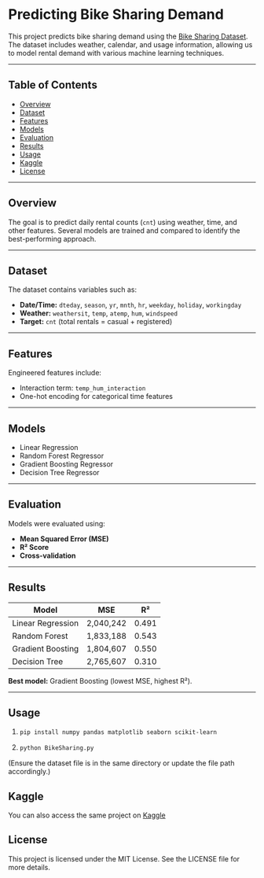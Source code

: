 # Predicting Bike Sharing Demand

This project predicts bike sharing demand using the [Bike Sharing Dataset](https://www.kaggle.com/datasets/marklvl/bike-sharing-dataset/data). The dataset includes weather, calendar, and usage information, allowing us to model rental demand with various machine learning techniques.

---

## Table of Contents
- [Overview](#overview)
- [Dataset](#dataset)
- [Features](#features)
- [Models](#models)
- [Evaluation](#evaluation)
- [Results](#results)
- [Usage](#usage)
- [Kaggle](#kaggle)
- [License](#license)

---

## Overview
The goal is to predict daily rental counts (`cnt`) using weather, time, and other features. Several models are trained and compared to identify the best-performing approach.

---

## Dataset
The dataset contains variables such as:
- **Date/Time:** `dteday`, `season`, `yr`, `mnth`, `hr`, `weekday`, `holiday`, `workingday`  
- **Weather:** `weathersit`, `temp`, `atemp`, `hum`, `windspeed`  
- **Target:** `cnt` (total rentals = casual + registered)  

---

## Features
Engineered features include:
- Interaction term: `temp_hum_interaction`  
- One-hot encoding for categorical time features  

---

## Models
- Linear Regression  
- Random Forest Regressor  
- Gradient Boosting Regressor  
- Decision Tree Regressor  

---

## Evaluation
Models were evaluated using:
- **Mean Squared Error (MSE)**  
- **R² Score**  
- **Cross-validation**  

---

## Results
| Model               | MSE        | R²    |
|----------------------|------------|-------|
| Linear Regression    | 2,040,242  | 0.491 |
| Random Forest        | 1,833,188  | 0.543 |
| Gradient Boosting    | 1,804,607  | 0.550 |
| Decision Tree        | 2,765,607  | 0.310 |

**Best model:** Gradient Boosting (lowest MSE, highest R²).  

---

## Usage
1. ```bash
   pip install numpy pandas matplotlib seaborn scikit-learn
2. ```bash
   python BikeSharing.py
(Ensure the dataset file is in the same directory or update the file path accordingly.)

## Kaggle
You can also access the same project on [Kaggle](https://www.kaggle.com/code/gumaruw/predicting-bike-sharing-demand-with-ml)

## License
This project is licensed under the MIT License. See the LICENSE file for more details.
